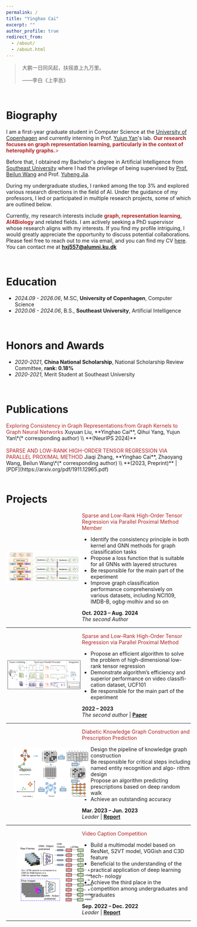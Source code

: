 ```yaml
---
permalink: /
title: "Yinghao Cai"
excerpt: ""
author_profile: true
redirect_from: 
  - /about/
  - /about.html
---
```


<span class='anchor' id='about-me'></span>



> ​																										大鹏一日同风起，扶摇直上九万里。
>
> ​																																															                      ——李白《上李邕》



<br>

# Biography

I am a first-year graduate student in Computer Science at the [University of Copenhagen](https://www.ku.dk/english/) and currently interning in Prof. [Yujun Yan](https://sites.google.com/umich.edu/yujunyan/home)'s lab. <font color='FireBrick'><strong>Our research focuses on graph representation learning, particularly in the context of heterophily graphs.</strong>> </font>

Before that, I obtained my Bachelor's degree in Artificial Intelligence from [Southeast University](https://www.seu.edu.cn/) where I had the privilege of being supervised by [Prof. Beilun Wang](https://cse.seu.edu.cn/2019/0105/c23024a257533/pagem.htm) and Prof. [Yuheng Jia](https://jyh-learning.github.io/). 

During my undergraduate studies, I ranked among the top 3% and explored various research directions in the field of AI. Under the guidance of my professors, I led or participated in multiple research projects, some of which are outlined below.

Currently, my research interests include <font color='FireBrick'><strong>graph, representation learning, AI4Biology</strong></font> and related fields. I am actively seeking a PhD supervisor whose research aligns with my interests. If you find my profile intriguing, I would greatly appreciate the opportunity to discuss potential collaborations. Please feel free to reach out to me via email, and you can find my CV [here](https://raw.githubusercontent.com/Fuyao233/yinghaocai/master/docs/CV.pdf). You can contact me at​ ​**hxj557@alumni.ku.dk**

<br>



# Education

- *2024.09 - 2026.06*, M.SC, **University of Copenhagen**, Computer Science
- *2020.06 - 2024.06*, B.S., **Southeast University**, Artificial Intelligence

<br>

# Honors and Awards

- *2020-2021*, **China National Scholarship**, National Scholarship Review Committee, **rank: 0.18%**
- *2020-2021*, Merit Student at Southeast University 

<br>

# Publications 

<div class='paper-box-text' markdown="1">
<font color='FireBrick'>Exploring Consistency in Graph Representations:from Graph Kernels to
Graph Neural Networks</font>
Xuyuan Liu, **Yinghao Cai**, Qihui Yang, Yujun Yan\*(* corresponding author) \\
**(NeurlPS 2024)** 
</div>

<br>

<div class='paper-box-text' markdown="1">
<font color='FireBrick'>SPARSE AND LOW-RANK HIGH-ORDER TENSOR REGRESSION
    VIA PARALLEL PROXIMAL METHOD</font>
Jiaqi Zhang, **Yinghao Cai**, Zhaoyang Wang, Beilun Wang\*(* corresponding author) \\
**(2023, Preprint)** |  [PDF](https://arxiv.org/pdf/1911.12965.pdf)
</div>
<br>


# Projects

<div style="display: flex; align-items: center;">
  <div style="flex: 1; max-height: 50%; max-width: 59%;">
    <img src="https://raw.githubusercontent.com/Fuyao233/yinghaocai/master/_pages/imgs/GExpress.png" alt="图片" style="max-width: 100%;">
  </div>
<div class='paper-box-text' style="max-width: 59%">
    <font color="FireBrick">Sparse and Low-Rank High-Order Tensor Regression via Parallel Proximal Method Member</font><br>
	<ul>
        <li>Identify the consistency principle in both kernel and GNN methods for graph
classification tasks</li>
        <li>Propose a loss function that is suitable for all GNNs with layered structures</li>
        <li>Be responsible for the main part of the experiment</li>
        <li>Improve graph classification performance comprehensively on various datasets,
including NCI109, IMDB-B, ogbg-molhiv and so on</li>
    </ul>
    <strong>Oct. 2023 – Aug. 2024</strong><br>
    <em>The second Author</em> 
    </div></div>


<hr>
<div style="display: flex; align-items: center;">
  <div style="flex: 1; max-height: 50%; max-width: 59%;">
    <img src="https://raw.githubusercontent.com/Fuyao233/yinghaocai/master/_pages/imgs/SLTR.png" alt="图片" style="max-width: 100%;">
  </div>
<div class='paper-box-text' style="max-width: 59%">
    <font color="FireBrick">Sparse and Low-Rank High-Order Tensor Regression via Parallel Proximal Method </font><br>
	<ul>
        <li>Propose an efficient algorithm to solve the problem of high-dimensional low-
rank tensor regression</li>
        <li>Demonstrate algorithm’s efficiency and superior performance on video classifi-
cation dataset, UCF101</li>
        <li>Be responsible for the main part of the experiment</li>
    </ul>
    <strong>2022 – 2023</strong><br>
    <em>The second author</em> |
    <a href="https://arxiv.org/pdf/1911.12965.pdf"><strong>Paper</strong></a></div></div>


<hr>
<div style="display: flex; align-items: center;">
<div style="flex: 1; max-height: 50%; max-width: 59%;">
  <img src="https://raw.githubusercontent.com/Fuyao233/yinghaocai/master/_pages/imgs/KG-engineer.png" alt="图片" style="max-width: 100%; max-height: 50%; max-width: 100%; padding: 20px; position: relative;">
</div>
<div class='paper-box-text' style="max-width: 59%">
    <font color="FireBrick">Diabetic Knowledge Graph Construction and Prescription Prediction</font><br>
	<ul>
        <li>Design the pipeline of knowledge graph construction</li>
        <li>Be responsible for critical steps including named entity recognition and algo-
rithm design</li>
        <li>Propose an algorithm predicting prescriptions based on deep random walk</li>
        <li>Achieve an outstanding accuracy</li>
    </ul>
    <strong>Mar. 2023 – Jun. 2023</strong><br>
    <em>Leader</em> |
    <a href="https://raw.githubusercontent.com/Fuyao233/yinghaocai/master/docs/知识工程实践报告.pdf"><strong>Report</strong></a></div></div>


<hr>
<div style="display: flex; align-items: center;">
  <div style="flex: 1; max-height: 50%; max-width: 59%;">
    <img src="https://raw.githubusercontent.com/Fuyao233/yinghaocai/master/_pages/imgs/video-caption.png" alt="图片" style="max-width: 100%; padding: 30px">
  </div>
<div class='paper-box-text' style="max-width: 59%">
    <font color="FireBrick">Video Caption Competition</font><br>
	<ul>
        <li>Build a multimodal model based on ResNet, S2VT model, VGGish and C3D
feature</li>
        <li>Beneficial to the understanding of the practical application of deep learning tech-
nology</li>
        <li>Achieve the third place in the competition among undergraduates and graduates</li>
    </ul>
        <strong>Sep. 2022 – Dec. 2022</strong><br>
    <em>Leader</em> |
    <a href="https://raw.githubusercontent.com/Fuyao233/yinghaocai/master/docs/video-caption-report.pdf"><strong>Report</strong></a> </div></div>


<hr>







<div style="height: 75px;"></div>
